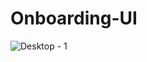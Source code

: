 # Onboarding-UI

![Desktop - 1](https://github.com/user-attachments/assets/26ce0391-7d2c-4c77-b5c9-181563b8a50c)
